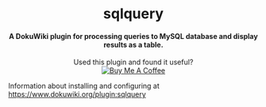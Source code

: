 <h1 align="center">sqlquery</h1>

<h4 align="center">
  A DokuWiki plugin for processing queries to MySQL database and display results as a table.
</h4>

<p align="center">
Used this plugin and found it useful?<br /><a href="https://www.buymeacoffee.com/digitalduke" target="_blank"><img src="https://www.buymeacoffee.com/assets/img/custom_images/orange_img.png" alt="Buy Me A Coffee" style="height: auto !important;width: auto !important;" ></a>
</p>

Information about installing and configuring at https://www.dokuwiki.org/plugin:sqlquery

